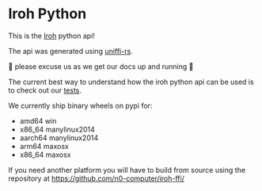 # Iroh Python

This is the [Iroh](https://github.com/n0-computer/iroh) python api!

The api was generated using [uniffi-rs](https://github.com/mozilla/uniffi-rs).

🚧 please excuse us as we get our docs up and running 🚧

The current best way to understand how the iroh python api can be used is to check out our [tests](https://github.com/n0-computer/iroh-ffi/tree/main/python).

We currently ship binary wheels on pypi for:
- amd64 win
- x86_64 manylinux2014
- aarch64 manylinux2014
- arm64 maxosx
- x86_64 maxosx

If you need another platform you will have to build from source using the repository at https://github.com/n0-computer/iroh-ffi/

